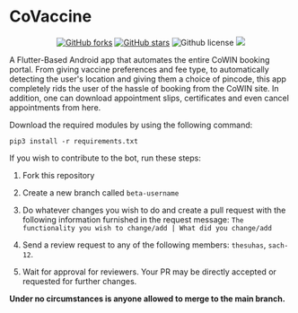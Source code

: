 # CoVaccine

<p align="center">
    <a href="https://github.com/thesuhas/vax_app/issues" alt="issues">
    <img alt="GitHub forks" src="https://img.shields.io/github/issues/thesuhas/vax_app"></a>
    <a href="https://github.com/thesuhas/vax_app/stargazers" alt="Stars">
    <img alt="GitHub stars" src="https://img.shields.io/github/stars/thesuhas/vax_app"></a>
    <img alt="Github license" src="https://img.shields.io/github/license/thesuhas/vax_app"></a>
    <a href="https://github.com/thesuhas/vax_app/contributors" alt="Contributors">
    <img src="https://img.shields.io/github/contributors/thesuhas/vax_app"/></a>

</p>

A Flutter-Based Android app that automates the entire CoWIN booking portal. From giving vaccine preferences and fee type, to automatically detecting the user's location and giving them a choice of pincode,
this app completely rids the user of the hassle of booking from the CoWIN site. In addition, one can download appointment slips, certificates and even cancel appointments from here.


Download the required modules by using the following command:

`pip3 install -r requirements.txt`

If you wish to contribute to the bot, run these steps:

1. Fork this repository

2. Create a new branch called `beta-username`

3. Do whatever changes you wish to do and create a pull request with the following information furnished in the request message: `The functionality you wish to change/add | What did you change/add`

4. Send a review request to any of the following members: `thesuhas`, `sach-12`.

5. Wait for approval for reviewers. Your PR may be directly accepted or requested for further changes.

**Under no circumstances is anyone allowed to merge to the main branch.**